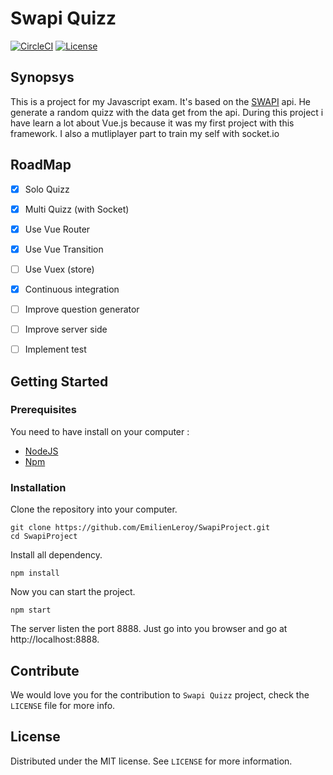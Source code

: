 # Swapi Quizz

[![CircleCI](https://circleci.com/gh/EmilienLeroy/SwapiProject.svg?style=svg)](https://circleci.com/gh/EmilienLeroy/SwapiProject)
[![License][license-image]][license-url]

## Synopsys

This is a project for my Javascript exam. It's based on the [SWAPI](https://swapi.co/) api. He generate a random quizz with the data get
from the api. During this project i have learn a lot about Vue.js because it was my first project with this framework. I also a mutliplayer part to train my self with socket.io

## RoadMap

- [x] Solo Quizz
- [x] Multi Quizz (with Socket)
- [x] Use Vue Router 
- [x] Use Vue Transition
- [ ] Use Vuex (store)
- [x] Continuous integration
- [ ] Improve question generator
- [ ] Improve server side
- [ ] Implement test


## Getting Started

### Prerequisites

You need to have install on your computer :

- [NodeJS](https://nodejs.org/en/)
- [Npm](https://www.npmjs.com/)  

### Installation

Clone the repository into your computer.
```
git clone https://github.com/EmilienLeroy/SwapiProject.git
cd SwapiProject
```

Install all dependency.
```
npm install
```

Now you can start the project.
```
npm start
```

The server listen the port 8888. Just go into you browser and go at
http://localhost:8888. 

## Contribute

We would love you for the contribution to ``Swapi Quizz`` project, check the ``LICENSE`` file for more info.


## License

Distributed under the MIT license. See ``LICENSE`` for more information.

[license-image]: https://img.shields.io/badge/License-MIT-blue.svg
[license-url]: LICENSE
